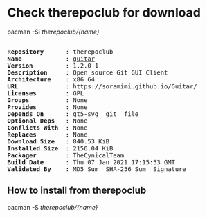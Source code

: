 # Check therepoclub for download

        
pacman -Si *therepoclub/{name}*

<div class="highlight"><pre class="highlight"><text>
<b>Repository</b>      : therepoclub
<b>Name</b>            : <a href='../../x86_64/guitar-1.2.0-1-x86_64.pkg.tar.zst'>guitar</a>
<b>Version</b>         : 1.2.0-1
<b>Description</b>     : Open source Git GUI Client
<b>Architecture</b>    : x86_64
<b>URL</b>             : https://soramimi.github.io/Guitar/
<b>Licenses</b>        : GPL
<b>Groups</b>          : None
<b>Provides</b>        : None
<b>Depends On</b>      : qt5-svg  git  file
<b>Optional Deps</b>   : None
<b>Conflicts With</b>  : None
<b>Replaces</b>        : None
<b>Download Size</b>   : 840.53 KiB
<b>Installed Size</b>  : 2156.04 KiB
<b>Packager</b>        : TheCynicalTeam <wayne6324@gmail.com>
<b>Build Date</b>      : Thu 07 Jan 2021 17:15:53 GMT
<b>Validated By</b>    : MD5 Sum  SHA-256 Sum  Signature
</text></pre></div>

## How to install from therepoclub

        
pacman -S *therepoclub/{name}*
